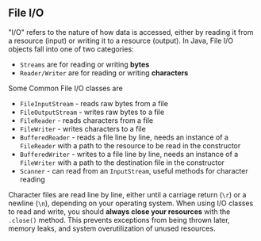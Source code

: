 ## File I/O
"I/O" refers to the nature of how data is accessed, either by reading it from a resource (input) or writing it to a resource (output). In Java, File I/O objects fall into one of two categories:
* `Streams` are for reading or writing **bytes**
* `Reader/Writer` are for reading or writing **characters**

Some Common File I/O classes are
* `FileInputStream` - reads raw bytes from a file
* `FileOutputStream` - writes raw bytes to a file
* `FileReader` - reads characters from a file
* `FileWriter` - writes characters to a file
* `BufferedReader` - reads a file line by line, needs an instance of a `FileReader` with a path to the resource to be read in the constructor
* `BufferedWriter` - writes to a file line by line, needs an instance of a `FileWriter` with a path to the destination file in the constructor
* `Scanner` - can read from an `InputStream`, useful methods for character reading

Character files are read line by line, either until a carriage return (`\r`) or a newline (`\n`), depending on your operating system. When using I/O classes to read and write, you should **always close your resources** with the `.close()` method. This prevents exceptions from being thrown later, memory leaks, and system overutilization of unused resources.
